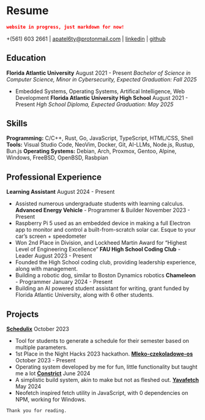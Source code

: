 # Resume
```json
website in progress, just markdown for now!
```
+(561) 603 2661 | apatel6ty@protonmail.com | [linkedin](https://www.linkedin.com/in/amarnath-patel-772b56286/) | [github](github.com/jeebuscrossaint)

## Education
**Florida Atlantic University**  August 2021 - Present
*Bachelor of Science in Computer Science, Minor in Cybersecurity, Expected Graduation: Fall 2025*
- Embedded Systems, Operating Systems, Artifical Intelligence, Web Development
**Florida Atlantic University High School**  August 2021 - Present
*Hgh School Diploma, Expected Graduation: May 2025*

## Skills
**Programming:** C/C++, Rust, Go, JavaScript, TypeScript, HTML/CSS, Shell
**Tools:** Visual Studio Code, NeoVim, Docker, Git, AI-LLMs, Node.js, Rustup, Bun.js
**Operating Systems:** Debian, Arch, Proxmox, Gentoo, Alpine, Windows, FreeBSD, OpenBSD, Rasbpian

## Professional Experience

**Learning Assistant**  August 2024 - Present
- Assisted numerous undergraduate students with learning calculus.
**Advanced Energy Vehicle** - Programmer & Builder  November 2023 - Present
- Raspberry Pi 5 used as an embedded device in making a full Electron app to monitor and control a built-from-scratch solar car. Esque to your car’s screen + speedometer
- Won 2nd Place in Division, and Lockheed Martin Award for “Highest Level of Engineering Excellence”
**FAU High School Coding Club** - Leader    August 2023 - Present
- Founded the High School coding club, providing leadership experience, along with management.
- Building a robotic dog, similar to Boston Dynamics robotics
**Chameleon** - Programmer  January 2024 - Present
- Building an AI powered student assistant for writing, grant funded by Florida Atlantic University, along with 6 other students.

## Projects
**[Schedulix](https://github.com/YamanDevelopment/Schedulix)**  October 2023
- Tool for students to generate a schedule for their semester based on multiple parameters.
- 1st Place in the Night Hacks 2023 hackathon.
**[Mleko-czekoladowe-os](https://github.com/jeebuscrossaint/mleko-czekoladowe-os)**  October 2023 - Present
- Operating system developed by me for fun, little functionality but taught me a lot
**[Constrict](https://github.com/jeebuscrossaint/constrict)**  June 2024
- A simplistic build system, akin to make but not as fleshed out.
**[Yavafetch](https://github.com/jeebuscrossaint/Yavafetch)**  May 2024
- Neofetch inspired fetch utility in JavaScript, with 0 dependencies on NPM, working for Windows.

```Thank you for reading.```